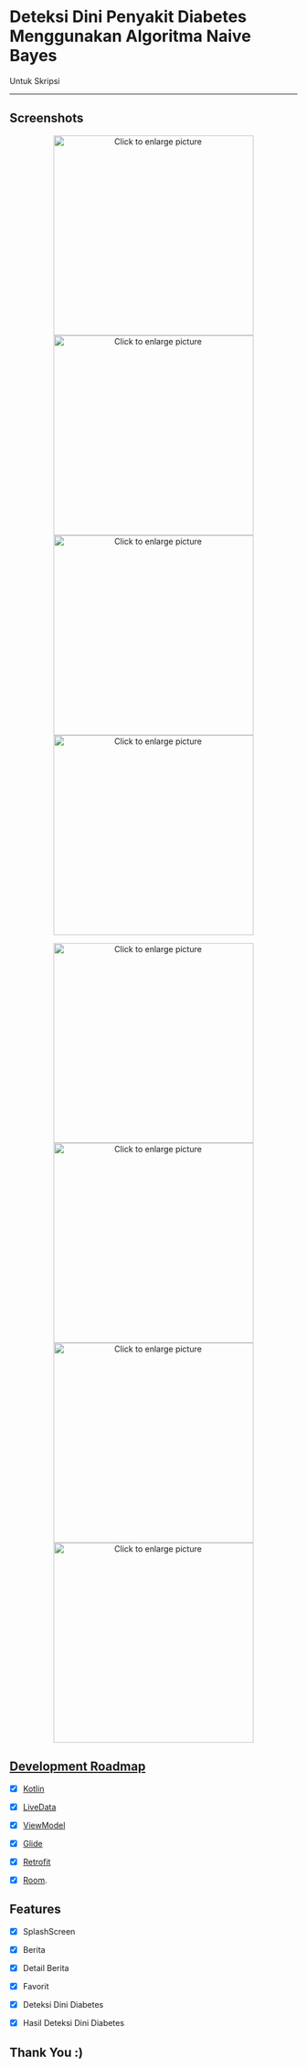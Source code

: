 

# Deteksi Dini Penyakit Diabetes Menggunakan Algoritma Naive Bayes

Untuk Skripsi
<br />


---
## Screenshots 

<p align="center">
  <a href="https://user-images.githubusercontent.com/34941953/130964805-c2398e94-71b8-41ba-8da0-c6526a3a4d5c.png"><img src="https://user-images.githubusercontent.com/34941953/130964805-c2398e94-71b8-41ba-8da0-c6526a3a4d5c.png" style="width="270" height="350" " title="Click to enlarge picture" />
     <a href="https://user-images.githubusercontent.com/34941953/130965996-abfb6f20-0bee-4d41-a2e0-f8d5639efe3d.png"><img src="https://user-images.githubusercontent.com/34941953/130965996-abfb6f20-0bee-4d41-a2e0-f8d5639efe3d.png" style="width="270" height="350" " title="Click to enlarge picture" />
       <a href="https://user-images.githubusercontent.com/34941953/130965997-b418aaa6-ec8a-4d34-b0c9-b44fca3e7868.png"><img src="https://user-images.githubusercontent.com/34941953/130965997-b418aaa6-ec8a-4d34-b0c9-b44fca3e7868.png" style="width="270" height="350" " title="Click to enlarge picture" />
         <a href="https://user-images.githubusercontent.com/34941953/130965998-18f939f0-3334-4e2c-a0f6-8fbe4e945c0a.png"><img src="https://user-images.githubusercontent.com/34941953/130965998-18f939f0-3334-4e2c-a0f6-8fbe4e945c0a.png" style="width="270" height="350" " title="Click to enlarge picture" />
   
 
   
</p>
  
  <p align="center">
  <a href="https://user-images.githubusercontent.com/34941953/130965989-b66b2407-3ca3-46c8-8e28-d96bd6c50593.png"><img src="https://user-images.githubusercontent.com/34941953/130965989-b66b2407-3ca3-46c8-8e28-d96bd6c50593.png" style="width="270" height="350" " title="Click to enlarge picture" />  
   <a href="https://user-images.githubusercontent.com/34941953/130965991-ab0d5f0c-4449-46aa-bee8-13b0cdf06c80.png"><img src="https://user-images.githubusercontent.com/34941953/130965991-ab0d5f0c-4449-46aa-bee8-13b0cdf06c80.png" style="width="270" height="350" " title="Click to enlarge picture" />   
        <a href="https://user-images.githubusercontent.com/34941953/130965993-71050a88-f132-4bf0-b07f-f642d348c4ee.png"><img src="https://user-images.githubusercontent.com/34941953/130965993-71050a88-f132-4bf0-b07f-f642d348c4ee.png" style="width="270" height="350" " title="Click to enlarge picture" />   
   <a href="https://user-images.githubusercontent.com/34941953/130965994-714267d1-9253-4dbb-b998-8a26c383ad59.png"><img src="https://user-images.githubusercontent.com/34941953/130965994-714267d1-9253-4dbb-b998-8a26c383ad59.png" style="width="270" height="350" " title="Click to enlarge picture" />
             
        
</p>
 
 



## Development Roadmap
- [x] [Kotlin](https://kotlinlang.org/)
- [x] [LiveData](https://developer.android.com/topic/libraries/architecture/livedata)
- [x] [ViewModel](https://developer.android.com/topic/libraries/architecture/viewmodel)
- [x] [Glide](https://github.com/bumptech/glide)
- [x] [Retrofit](https://square.github.io/retrofit/)
- [x] [Room](https://developer.android.com/topic/libraries/architecture/room?hl=id).

  
## Features

- [x] SplashScreen
- [x] Berita
- [x] Detail Berita
- [x] Favorit
- [x] Deteksi Dini Diabetes
- [x] Hasil Deteksi Dini Diabetes


## Thank You :)
